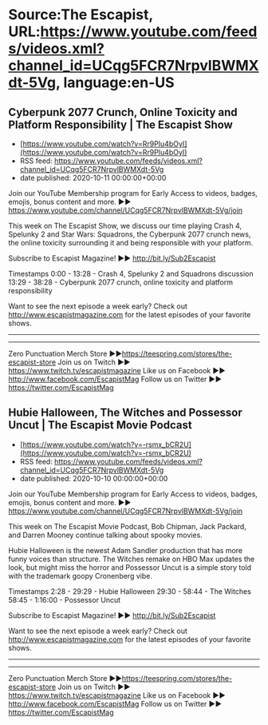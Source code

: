# Source:The Escapist, URL:https://www.youtube.com/feeds/videos.xml?channel_id=UCqg5FCR7NrpvlBWMXdt-5Vg, language:en-US

## Cyberpunk 2077 Crunch, Online Toxicity and Platform Responsibility | The Escapist Show
 - [https://www.youtube.com/watch?v=Rr9PIu4bOyI](https://www.youtube.com/watch?v=Rr9PIu4bOyI)
 - RSS feed: https://www.youtube.com/feeds/videos.xml?channel_id=UCqg5FCR7NrpvlBWMXdt-5Vg
 - date published: 2020-10-11 00:00:00+00:00

Join our YouTube Membership program for Early Access to videos, badges, emojis, bonus content and more. ►► https://www.youtube.com/channel/UCqg5FCR7NrpvlBWMXdt-5Vg/join

This week on The Escapist Show, we discuss our time playing Crash 4, Spelunky 2 and Star Wars: Squadrons, the Cyberpunk 2077 crunch news, the online toxicity surrounding it and being responsible with your platform.

Subscribe to Escapist Magazine! ►► http://bit.ly/Sub2Escapist

Timestamps
0:00 - 13:28 - Crash 4, Spelunky 2 and Squadrons discussion
13:29 - 38:28 - Cyberpunk 2077 crunch, online toxicity and platform responsibility

Want to see the next episode a week early? Check out http://www.escapistmagazine.com for the latest episodes of your favorite shows.

---



---


Zero Punctuation Merch Store ►►https://teespring.com/stores/the-escapist-store
Join us on Twitch ►► https://www.twitch.tv/escapistmagazine 
Like us on Facebook ►► http://www.facebook.com/EscapistMag
Follow us on Twitter ►► https://twitter.com/EscapistMag

## Hubie Halloween, The Witches and Possessor Uncut | The Escapist Movie Podcast
 - [https://www.youtube.com/watch?v=-rsmx_bCR2U](https://www.youtube.com/watch?v=-rsmx_bCR2U)
 - RSS feed: https://www.youtube.com/feeds/videos.xml?channel_id=UCqg5FCR7NrpvlBWMXdt-5Vg
 - date published: 2020-10-10 00:00:00+00:00

Join our YouTube Membership program for Early Access to videos, badges, emojis, bonus content and more. ►► https://www.youtube.com/channel/UCqg5FCR7NrpvlBWMXdt-5Vg/join

This week on The Escapist Movie Podcast, Bob Chipman, Jack Packard, and Darren Mooney continue talking about spooky movies.

Hubie Halloween is the newest Adam Sandler production that has more funny voices than structure. The Witches remake on HBO Max updates the look, but might miss the horror and Possessor Uncut is a simple story told with the trademark goopy Cronenberg vibe.

Timestamps
2:28 - 29:29 - Hubie Halloween
29:30 - 58:44  - The Witches
58:45 - 1:16:00 - Possessor Uncut

Subscribe to Escapist Magazine! ►► http://bit.ly/Sub2Escapist

Want to see the next episode a week early? Check out http://www.escapistmagazine.com for the latest episodes of your favorite shows.

---



---


Zero Punctuation Merch Store ►►https://teespring.com/stores/the-escapist-store
Join us on Twitch ►► https://www.twitch.tv/escapistmagazine 
Like us on Facebook ►► http://www.facebook.com/EscapistMag
Follow us on Twitter ►► https://twitter.com/EscapistMag

